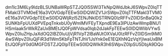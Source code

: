 dm1lc3M6Ly9ldzBLSUNBaWRpSTZJQ0l5SWl3TkNpQWdJbkJ6SWpvZ0lqTTFMakl3TVM0eE16a3VOVGdpTEEwS0lDQWlZV1JrSWpvZ0lqTTFMakl3TVM0eE16a3VOVGdpTEEwS0lDQWljRzl5ZENJNklDSTRNQ0lzRFFvZ0lDSnBaQ0k2SUNKbFpUUXdPVEpqTnkxbU0yWmlMVFEyTXpndE9Ea3lPUzAwWmpBNU1HSmlaak5rWkRZaUxBMEtJQ0FpWVdsa0lqb2dJakFpTEEwS0lDQWlibVYwSWpvZ0luZHpJaXdOQ2lBZ0luUjVjR1VpT2lBaWJtOXVaU0lzRFFvZ0lDSm9iM04wSWpvZ0luQjFiR3d1Wm5KbFpTNTJhV1JsYnk0eE1EQXhNQzVqYjIwaUxBMEtJQ0FpY0dGMGFDSTZJQ0lpTEEwS0lDQWlkR3h6SWpvZ0lpSU5DbjA9DQo=
